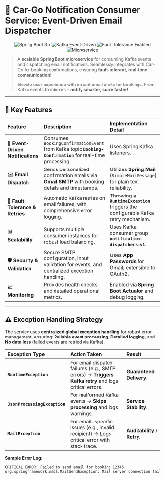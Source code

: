 
# 📧 Car-Go Notification Consumer Service: Event-Driven Email Dispatcher

<div align="center">
  <img src="https://img.shields.io/badge/Spring_Boot-3.x-success.svg" alt="Spring Boot 3.x">
  <img src="https://img.shields.io/badge/Kafka-Event--Driven-blue.svg" alt="Kafka Event-Driven">
  <img src="https://img.shields.io/badge/Fault_Tolerance-Enabled-critical.svg" alt="Fault Tolerance Enabled">
  <img src="https://img.shields.io/badge/Service-Microservice-informational.svg" alt="Microservice">
</div>

> A **scalable Spring Boot microservice** for consuming Kafka events and dispatching email notifications. Seamlessly integrates with Car-Go for booking confirmations, ensuring **fault-tolerant, real-time communication!**
>
> Elevate user experience with instant email alerts for bookings. From Kafka events to inboxes – **notify smarter, scale faster!**

---

## 🌟 Key Features

| Feature | Description | Implementation Detail |
| :--- | :--- | :--- |
| **📨 Event-Driven Notifications** | Consumes `BookingConfirmationEvent` from Kafka topic **`Booking-Confirmation`** for real-time processing. | Uses Spring Kafka listeners. |
| **✉️ Email Dispatch** | Sends personalized confirmation emails via **Gmail SMTP** with booking details and timestamps. | Utilizes **Spring Mail** (`SimpleMailMessage`) for plain text reliability. |
| **🔄 Fault Tolerance & Retries** | Automatic Kafka retries on email failures, with comprehensive error logging. | Throwing a **`RuntimeException`** triggers the configurable Kafka retry mechanism. |
| **📊 Scalability** | Supports multiple consumer instances for robust load balancing. | Uses Kafka consumer group **`notification-dispatchers-v1`**. |
| **🛡️ Security & Validation** | Secure SMTP configuration, input validation for events, and centralized exception handling. | Uses **App Passwords** for Gmail; extensible to OAuth2. |
| **📈 Monitoring** | Provides health checks and detailed operational metrics. | Enabled via **Spring Boot Actuator** and debug logging. |

---

## ⚠️ Exception Handling Strategy

The service uses **centralized global exception handling** for robust error management, ensuring: **Reliable event processing**, **Detailed logging**, and **No data loss** (failed events are retried via Kafka).

| Exception Type | Action Taken | Result |
| :--- | :--- | :--- |
| **`RuntimeException`** | For email dispatch failures (e.g., SMTP errors) $\rightarrow$ **Triggers Kafka retry** and logs critical errors. | **Guaranteed Delivery**. |
| **`JsonProcessingException`** | For malformed Kafka events $\rightarrow$ **Skips processing** and logs warnings. | **Service Stability**. |
| **`MailException`** | For email-specific issues (e.g., invalid recipient) $\rightarrow$ Logs critical error with stack trace. | **Auditability** $\text{/}$ **Retry**. |

**Sample Error Log:**
```bash
CRITICAL ERROR: Failed to send email for booking 12345
org.springframework.mail.MailSendException: Mail server connection failed...
